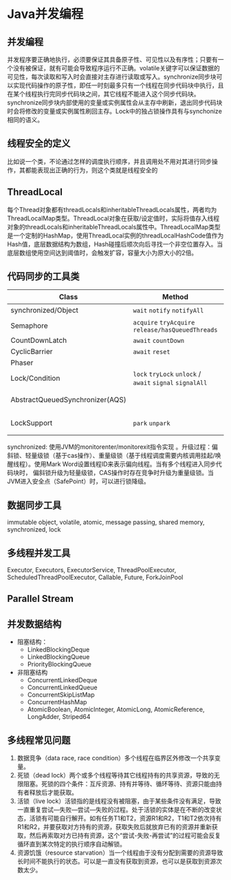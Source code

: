 # Java并发编程

## 并发编程
并发程序要正确地执行，必须要保证其具备原子性、可见性以及有序性；只要有一个没有被保证，就有可能会导致程序运行不正确。volatile关键字可以保证数据的可见性，每次读取和写入时会直接对主存进行读取或写入。synchronize同步块可以实现代码操作的原子性，即任一时刻最多只有一个线程在同步代码块中执行，且在某个线程执行完同步代码块之间，其它线程不能进入这个同步代码块。synchronize同步块内部使用的变量或实例属性会从主存中刷新，退出同步代码块时会将修改的变量或实例属性刷回主存。Lock中的独占锁操作具有与synchonize相同的语义。

## 线程安全的定义
比如说一个类，不论通过怎样的调度执行顺序，并且调用处不用对其进行同步操作，其都能表现出正确的行为，则这个类就是线程安全的

## ThreadLocal
每个Thread对象都有threadLocals和inheritableThreadLocals属性，两者均为ThreadLocalMap类型。ThreadLocal对象在获取/设定值时，实际将值存入线程对象的threadLocals和inheritableThreadLocals属性中。ThreadLocalMap类型是一个定制的HashMap，使用ThreadLocal实例的threadLocalHashCode值作为Hash值，底层数据结构为数组，Hash碰撞后顺次向后寻找一个非空位置存入。当底层数组使用空间达到阈值时，会触发扩容，容量大小为原大小的2倍。

## 代码同步的工具类

| Class                           | Method                                                   | 备注                              |
| ------------------------------- | -------------------------------------------------------- | --------------------------------- |
| synchronized/Object             | `wait` `notify` `notifyAll`                              | 基于monitor                       |
| Semaphore                       | `acquire` `tryAcquire` `release/hasQueuedThreads`        | AQS                               |
| CountDownLatch                  | `await` `countDown`                                      | AQS                               |
| CyclicBarrier                   | `await` `reset`                                          | ReentrantLock/Condition           |
| Phaser                          |                                                          |                                   |
| Lock/Condition                  | `lock` `tryLock` `unlock` / `await` `signal` `signalAll` | AQS                               |
| AbstractQueuedSynchronizer(AQS) |                                                          | 基于CAS和线程的挂起/唤醒操作      |
| LockSupport                     | `park` `unpark`                                          | 直接操作线程，效率比monitor模式高 |

synchronized: 使用JVM的monitorenter/monitorexit指令实现 。升级过程：偏斜锁、轻量级锁（基于cas操作）、重量级锁（基于线程调度需要内核调用挂起/唤醒线程）。使用Mark Word设置线程ID来表示偏向线程。当有多个线程进入同步代码块时， 偏斜锁升级为轻量级锁，CAS操作时存在竞争时升级为重量级锁。当JVM进入安全点（SafePoint）时，可以进行锁降级。

## 数据同步工具

immutable object, volatile, atomic, message passing, shared memory, synchronized, lock

## 多线程并发工具
Executor, Executors, ExecutorService, ThreadPoolExecutor, ScheduledThreadPoolExecutor, Callable, Future, ForkJoinPool

## Parallel Stream


## 并发数据结构
* 阻塞结构：
    * LinkedBlockingDeque
    * LinkedBlockingQueue
    * PriorityBlockingQueue
* 非阻塞结构
    * ConcurrentLinkedDeque
    * ConcurrentLinkedQueue
    * ConcurrentSkipListMap
    * ConcurrentHashMap
    * AtomicBoolean, AtomicInteger, AtomicLong, AtomicReference, LongAdder, Striped64

## 多线程常见问题
1. 数据竞争（data race, race condition）多个线程在临界区外修改一个共享变量。
2. 死锁（dead lock）两个或多个线程等待其它线程持有的共享资源，导致的无限阻塞。死锁的四个条件：互斥资源、持有并等待、循环等待、资源只能由持有者释放后才能获取。
3. 活锁（live lock）活锁指的是线程没有被阻塞，由于某些条件没有满足，导致一直重复尝试—失败—尝试—失败的过程。处于活锁的实体是在不断的改变状态，活锁有可能自行解开。如有任务T1和T2，资源R1和R2，T1和T2依次持有R1和R2，并要获取对方持有的资源，获取失败后就放弃已有的资源并重新获取，然后再索取对方已持有资源，这个“尝试-失败-再尝试”的过程可能会反复循环直到某次特定的执行顺序自动解锁。
4. 资源饥饿（resource starvation）当一个线程由于没有分配到需要的资源导致长时间不能执行的状态。可以是一直没有获取到资源，也可以是获取到资源次数太少。

